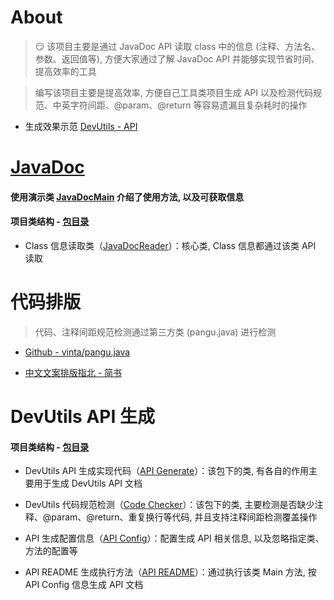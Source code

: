 
# About

> :smirk: 该项目主要是通过 JavaDoc API 读取 class 中的信息 (注释、方法名、参数、返回值等), 方便大家通过了解 JavaDoc API 并能够实现节省时间、提高效率的工具

> 编写该项目主要是提高效率, 方便自己工具类项目生成 API 以及检测代码规范、中英字符间距、@param、@return 等容易遗漏且复杂耗时的操作

- 生成效果示范 [DevUtils - API](https://github.com/afkT/DevUtils/blob/master/lib/DevApp/README.md)



# [JavaDoc](https://github.com/afkT/JavaDoc)

#### 使用演示类 [JavaDocMain](https://github.com/afkT/JavaDoc/blob/master/src/main/java/javadoc/api/JavaDocMain.java) 介绍了使用方法, 以及可获取信息

#### 项目类结构 - [包目录](https://github.com/afkT/JavaDoc/tree/master/src/main/java/javadoc/api)

- Class 信息读取类（[JavaDocReader](https://github.com/afkT/JavaDoc/blob/master/src/main/java/javadoc/api/JavaDocReader.java)）：核心类, Class 信息都通过该类 API 读取



# 代码排版

> 代码、注释间距规范检测通过第三方类 (pangu.java) 进行检测

- [Github - vinta/pangu.java](https://github.com/vinta/pangu.java)

- [中文文案排版指北 - 简书](https://www.jianshu.com/p/a05ecfe0fea5#%E4%B8%AD%E8%8B%B1%E6%96%87%E4%B9%8B%E9%97%B4%E9%9C%80%E8%A6%81%E5%A2%9E%E5%8A%A0%E7%A9%BA%E6%A0%BC)



# DevUtils API 生成

#### 项目类结构 - [包目录](https://github.com/afkT/JavaDoc/tree/master/src/main/java/javadoc/dev_utils)

- DevUtils API 生成实现代码（[API Generate](https://github.com/afkT/JavaDoc/tree/master/src/main/java/javadoc/dev_utils/assist)）：该包下的类, 有各自的作用主要用于生成 DevUtils API 文档

- DevUtils 代码规范检测（[Code Checker](https://github.com/afkT/JavaDoc/tree/master/src/main/java/javadoc/dev_utils/check)）：该包下的类, 主要检测是否缺少注释、@param、@return、重复换行等代码, 并且支持注释间距检测覆盖操作

- API 生成配置信息（[API Config](https://github.com/afkT/JavaDoc/blob/master/src/main/java/javadoc/dev_utils/ApiConfig.java)）：配置生成 API 相关信息, 以及忽略指定类、方法的配置等

- API README 生成执行方法（[API README](https://github.com/afkT/JavaDoc/blob/master/src/main/java/javadoc/dev_utils/READMEMain.java)）：通过执行该类 Main 方法, 按 API Config 信息生成 API 文档